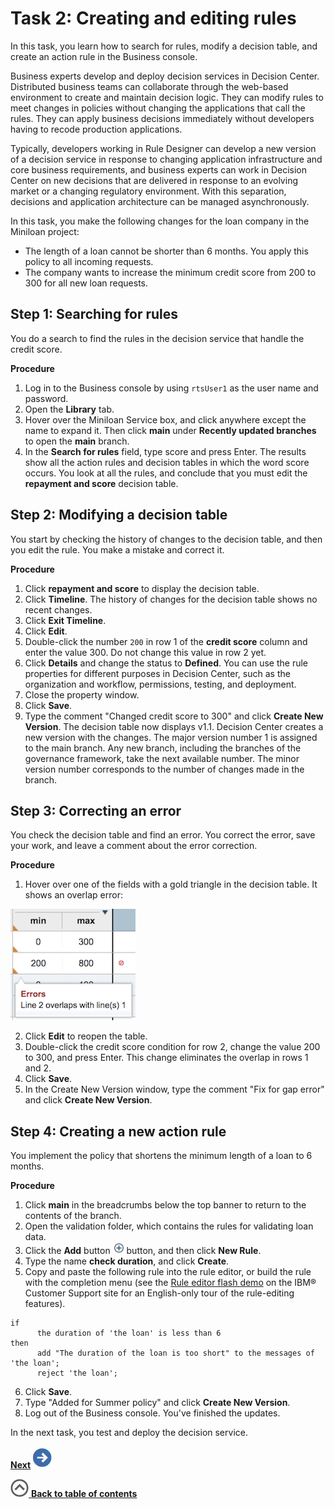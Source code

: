 # Task 2: Creating and editing rules

In this task, you learn how to search for rules, modify a decision table, and create an action rule in the Business console.

Business experts develop and deploy decision services in Decision Center. Distributed business teams can collaborate through the web-based environment to create and maintain decision logic. They can modify rules to meet changes in policies without changing the applications that call the rules. They can apply business decisions immediately without developers having to recode production applications. 

Typically, developers working in Rule Designer can develop a new version of a decision service in response to changing application infrastructure and core business requirements, and business experts can work in Decision Center on new decisions that are delivered in response to an evolving market or a changing regulatory environment. With this separation, decisions and application architecture can be managed asynchronously. 

In this task, you make the following changes for the loan company in the Miniloan project:

-   The length of a loan cannot be shorter than 6 months. You apply this policy to all incoming requests.
-   The company wants to increase the minimum credit score from 200 to 300 for all new loan requests.

## Step 1: Searching for rules

You do a search to find the rules in the decision service that handle the credit score.

**Procedure**

1.  Log in to the Business console by using `rtsUser1` as the user name and password.
2.  Open the **Library** tab.
3.  Hover over the Miniloan Service box, and click anywhere except the name to expand it. Then click **main** under **Recently updated branches** to open the **main** branch. 
4.   In the **Search for rules** field, type score and press Enter. The results show all the action rules and decision tables in which the word score occurs. You look at all the rules, and conclude that you must edit the **repayment and score** decision table.

## Step 2: Modifying a decision table

You start by checking the history of changes to the decision table, and then you edit the rule. You make a mistake and correct it.

**Procedure**

1.   Click **repayment and score** to display the decision table. 
2.   Click **Timeline**. The history of changes for the decision table shows no recent changes.
3.   Click **Exit Timeline**. 
4.   Click **Edit**. 
5.   Double-click the number `200` in row 1 of the **credit score** column and enter the value 300. Do not change this value in row 2 yet.
6.   Click **Details** and change the status to **Defined**. You can use the rule properties for different purposes in Decision Center, such as the organization and workflow, permissions, testing, and deployment.
7.   Close the property window. 
8.   Click **Save**. 
9.   Type the comment "Changed credit score to 300" and click **Create New Version**. The decision table now displays v1.1. Decision Center creates a new version with the changes. The major version number 1 is assigned to the main branch. Any new branch, including the branches of the governance framework, take the next available number. The minor version number corresponds to the number of changes made in the branch.

## Step 3: Correcting an error

You check the decision table and find an error. You correct the error, save your work, and leave a comment about the error correction.

**Procedure**

1.   Hover over one of the fields with a gold triangle in the decision table. It shows an overlap error:

 ![Image shows the error message displayed when you hover the gold triangle](../gs_images/scrn_classic_dterror.jpg)

2.   Click **Edit** to reopen the table. 
3.   Double-click the credit score condition for row 2, change the value 200 to 300, and press Enter. This change eliminates the overlap in rows 1 and 2. 
4.   Click **Save**. 
5.   In the Create New Version window, type the comment "Fix for gap error" and click **Create New Version**. 

## Step 4: Creating a new action rule

You implement the policy that shortens the minimum length of a loan to 6 months.

**Procedure**

1.   Click **main** in the breadcrumbs below the top banner to return to the contents of the branch. 
2.   Open the validation folder, which contains the rules for validating loan data. 
3.   Click the **Add** button ![Image shows the Add button](../gs_images/icon_merge_create_plus.jpg) button, and then click **New Rule**. 
4.   Type the name **check duration**, and click **Create**. 
5.   Copy and paste the following rule into the rule editor, or build the rule with the completion menu \(see the [Rule editor flash demo](http://public.dhe.ibm.com/software/websphere/techexchange/WODM/intellirule_viewlet_swf.html) on the IBM® Customer Support site for an English-only tour of the rule-editing features\). 
    
    if
          the duration of 'the loan' is less than 6
    then
          add "The duration of the loan is too short" to the messages of 'the loan';
          reject 'the loan';
    

6.   Click **Save**. 
7.   Type "Added for Summer policy" and click **Create New Version**. 
9.  Log out of the Business console. You've finished the updates.

In the next task, you test and deploy the decision service. 

[**Next**![Next icon](../gs_images/next.jpg)](../gs_topics/tut_icp_gs_test_deploy_lsn.md)

[![](../gs_images/home.jpg) **Back to table of contents**](../README.md)

